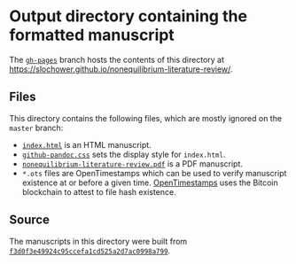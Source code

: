 # Output directory containing the formatted manuscript

The [`gh-pages`](https://github.com/slochower/nonequilibrium-literature-review/tree/gh-pages) branch hosts the contents of this directory at https://slochower.github.io/nonequilibrium-literature-review/.

## Files

This directory contains the following files, which are mostly ignored on the `master` branch:

+ [`index.html`](index.html) is an HTML manuscript.
+ [`github-pandoc.css`](github-pandoc.css) sets the display style for `index.html`.
+ [`nonequilibrium-literature-review.pdf`](nonequilibrium-literature-review.pdf) is a PDF manuscript.
+ `*.ots` files are OpenTimestamps which can be used to verify manuscript existence at or before a given time.
  [OpenTimestamps](opentimestamps.org) uses the Bitcoin blockchain to attest to file hash existence.

## Source

The manuscripts in this directory were built from
[`f3d0f3e49924c95ccefa1cd525a2d7ac0998a799`](https://github.com/greenelab/deep-review/commit/f3d0f3e49924c95ccefa1cd525a2d7ac0998a799).
